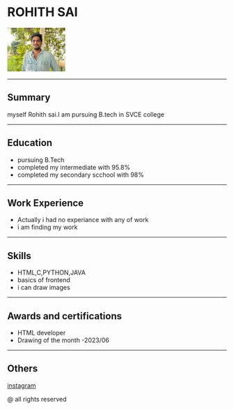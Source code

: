 <!DOCTYPE html>
<html>
    <head>
        <title>
            My Resume
        </title>
    </head>
    <body>
        <h1>ROHITH SAI</h1>
        <img src="./photo.jpg" height="100"  />
        <hr />
        <H2>Summary</H2>
        <p>myself Rohith sai.I am pursuing B.tech in SVCE college</p>
        <hr />
        <h2>Education</h2>
        <ul>
            <li>pursuing B.Tech</li>
            <li>completed my intermediate with 95.8%</li>
            <li>completed my secondary scchool with 98%</li>
        </ul>
        <hr />
        <h2>Work Experience</h2>
        <ul>
            <li>Actually i had no experiance with any of work</li>
            <li>i am finding my work</li>
        </ul>
        <hr />
        <h2>Skills</h2>
        <ul>
            <li>HTML,C,PYTHON,JAVA</li>
            <li>basics of frontend</li>
            <li>i can draw images</li>
        </ul>
        <hr />
        <h2>Awards and certifications</h2>
        <ul>
            <li>HTML developer</li>
            <li>Drawing of the month -2023/06</li>
        </ul>
        <hr />
        <h2>Others</h2>
        <a href="https://www.instagram.com/mr_rohithsai/">
            <footer>
                instagram
            </footer>
        </a>
        <footer>
            <p> @ all rights reserved</p>
        </footer>
    </body>
</html>
